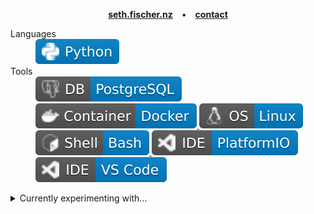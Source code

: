<p align="center">
    <a href="https://seth.fischer.nz/"><b>seth.fischer.nz</b></a>&emsp;•&emsp;<a href="https://seth.fischer.nz/contact.html"><b>contact</b></a>
</p>

<dl>
    <dt>Languages</dt>
    <dd>
        <a href="https://github.com/sethfischer?tab=repositories&language=python">
            <img src="assets/badges/code-python.svg" alt="Python" />
        </a>
    <dd>
    <dt>Tools</dt>
    <dd>
        <a href="https://github.com/sethfischer?tab=repositories&language=plpgsql">
            <img src="assets/badges/db-postgresql.svg" alt="Database: PostgreSQL" />
        </a>
        <a href="https://github.com/sethfischer?tab=repositories&q=topic%3Adocker-compose">
            <img src="assets/badges/tool-docker.svg" alt="Tool: Docker" />
        </a>
        <a href="https://github.com/sethfischer?tab=repositories&q=topic%3Aos-linux">
            <img src="assets/badges/os-linux.svg" alt="Operating System: Linux" />
        </a>
        <a href="https://github.com/sethfischer?tab=repositories&language=shell">
            <img src="assets/badges/shell-bash.svg" alt="Shell: Bash" />
        </a>
        <a href="https://github.com/sethfischer?tab=repositories&q=topic%3Aplatformio">
            <img src="assets/badges/ide-platformio.svg" alt="IDE: PlatformIO" />
        </a>
        <img src="assets/badges/ide-vscode.svg" alt="IDE: Visual Studio Code" />
    </dd>
</dl>

<details>
<summary>Currently experimenting with…</summary>

* [nRF9160 Feather][nrf9160-feather]
* [CadQuery][CadQuery]
* [DepthAI][depthai] and [OAK-D-Lite OpenCV AI kit][oak-d-lite]

</details>

[nrf9160-feather]: https://docs.jaredwolff.com/nrf9160-introduction.html
[CadQuery]: https://cadquery.readthedocs.io/
[depthai]: https://docs.luxonis.com
[oak-d-lite]: https://www.kickstarter.com/projects/opencv/opencv-ai-kit-oak-depth-camera-4k-cv-edge-object-detection
